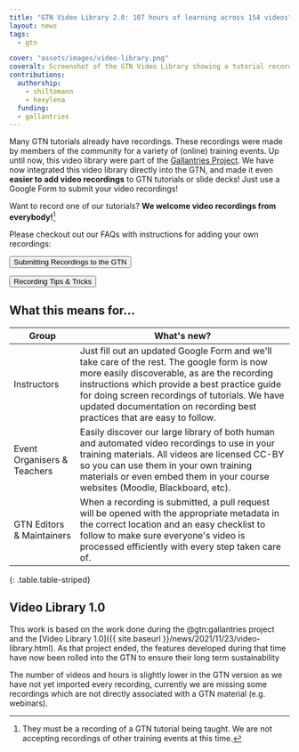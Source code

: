 ```yaml
---
title: "GTN Video Library 2.0: 107 hours of learning across 154 videos"
layout: news
tags:
  - gtn

cover: "assets/images/video-library.png"
coveralt: Screenshot of the GTN Video Library showing a tutorial recording with a large youtube player and extensive metadata about who created the video (Natalie Kucher) and when, how long, etc.
contributions:
  authorship:
    - shiltemann
    - hexylena
  funding:
  - gallantries
---
```


Many GTN tutorials already have recordings. These recordings were made by members of the community for a variety of (online) training events.
Up until now, this video library were part of the [Gallantries Project](https://gallantries.github.io/).
We have now integrated this video library directly into the GTN, and made it even **easier to add video recordings** to GTN tutorials or slide decks! Just use a Google Form to submit your video recordings!

Want to record one of our tutorials? **We welcome video recordings from everybody!**[^1]

Please checkout out our FAQs with instructions for adding your own recordings:

<a href="{% link faqs/gtn/recordings_add.md %}"><button type="button" class="btn btn-info">Submitting Recordings to the GTN</button></a>

<a href="{% link faqs/gtn/recordings_create.md %}"><button type="button" class="btn btn-info">Recording Tips & Tricks</button></a>

## What this means for...

Group                        | What's new?
---                          | ---
Instructors                  | Just fill out an updated Google Form and we'll take care of the rest. The google form is now more easily discoverable, as are the recording instructions which provide a best practice guide for doing screen recordings of tutorials. We have updated documentation on recording best practices that are easy to follow.
Event Organisers & Teachers  | Easily discover our large library of both human and automated video recordings to use in your training materials. All videos are licensed CC-BY so you can use them in your own training materials or even embed them in your course websites (Moodle, Blackboard, etc).
GTN Editors & Maintainers    | When a recording is submitted, a pull request will be opened with the appropriate metadata in the correct location and an easy checklist to follow to make sure everyone's video is processed efficiently with every step taken care of.
{: .table.table-striped}

## Video Library 1.0

This work is based on the work done during the @gtn:gallantries project and the [Video Library 1.0]({{ site.baseurl }}/news/2021/11/23/video-library.html). As that project ended, the features developed during that time have now been rolled into the GTN to ensure their long term sustainability

The number of videos and hours is slightly lower in the GTN version as we have not yet imported every recording, currently we are missing some recordings which are not directly associated with a GTN material (e.g. webinars). 


[^1]: They must be a recording of a GTN tutorial being taught. We are not accepting recordings of other training events at this time.
